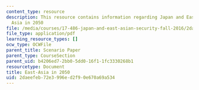 ```yaml
---
content_type: resource
description: This resource contains information regarding Japan and East Asian Security:East
  Asia in 2050
file: /media/courses/17-486-japan-and-east-asian-security-fall-2016/2daeefeb72e3996ed2f90e670a69a534_MIT17_486F16_EastAsia2050.pdf
file_type: application/pdf
learning_resource_types: []
ocw_type: OCWFile
parent_title: Scenario Paper
parent_type: CourseSection
parent_uid: b4206ed7-2bb0-5dd0-16f1-1fc3330268b1
resourcetype: Document
title: East-Asia in 2050
uid: 2daeefeb-72e3-996e-d2f9-0e670a69a534
---
```

